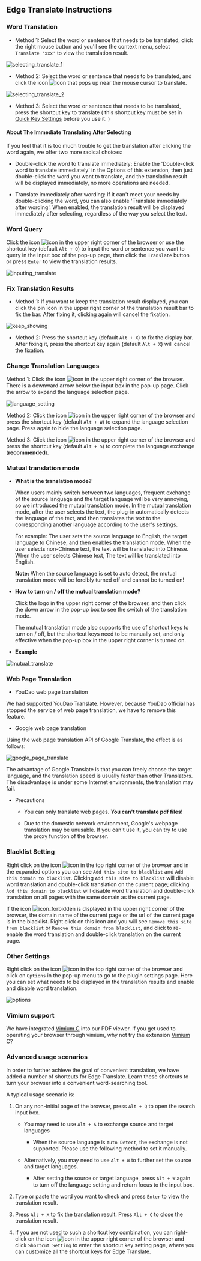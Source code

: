 ## Edge Translate Instructions

### Word Translation

-   Method 1: Select the word or sentence that needs to be translated, click the right mouse button and you'll see the context menu, select `Translate 'xxx'` to view the translation result.

![selecting_translate_1](../../images/selecting_translate_1.gif)

-   Method 2: Select the word or sentence that needs to be translated, and click the icon ![icon](../../images/icon.png) that pops up near the mouse cursor to translate.

![selecting_translate_2](../../images/selecting_translate_2.gif)

-   Method 3: Select the word or sentence that needs to be translated, press the shortcut key to translate ( this shortcut key must be set in [Quick Key Settings](chrome://extensions/shortcuts) before you use it. )

#### About The Immediate Translating After Selecting

If you feel that it is too much trouble to get the translation after clicking the word again, we offer two more radical choices:

-   Double-click the word to translate immediately: Enable the 'Double-click word to translate immediately' in the Options of this extension, then just double-click the word you want to translate, and the translation result will be displayed immediately, no more operations are needed.

-   Translate immediately after wording: If it can't meet your needs by double-clicking the word, you can also enable 'Translate immediately after wording'. When enabled, the translation result will be displayed immediately after selecting, regardless of the way you select the text.

### Word Query

Click the icon ![icon](../../images/icon.png) in the upper right corner of the browser or use the shortcut key (default `Alt + Q`) to input the word or sentence you want to query in the input box of the pop-up page, then click the `Translate` button or press `Enter` to view the translation results.

![inputing_translate](../../images/inputing_translate.gif)

### Fix Translation Results

-   Method 1: If you want to keep the translation result displayed, you can click the pin icon in the upper right corner of the translation result bar to fix the bar. After fixing it, clicking again will cancel the fixation.

![keep_showing](../../images/keep_showing.gif)

-   Method 2: Press the shortcut key (default `Alt + X`) to fix the display bar. After fixing it, press the shortcut key again (default `Alt + X`) will cancel the fixation.

### Change Translation Languages

Method 1: Click the icon ![icon](../../images/icon.png) in the upper right corner of the browser. There is a downward arrow below the input box in the pop-up page. Click the arrow to expand the language selection page.

![language_setting](../../images/language_setting.gif)

Method 2: Click the icon ![icon](../../images/icon.png) in the upper right corner of the browser and press the shortcut key (default `Alt + W`) to expand the language selection page. Press again to hide the language selection page.

Method 3: Click the icon ![icon](../../images/icon.png) in the upper right corner of the browser and press the shortcut key (default `Alt + S`) to complete the language exchange (**recommended**).

### Mutual translation mode

-   **What is the translation mode?**

    When users mainly switch between two languages, frequent exchange of the source language and the target language will be very annoying, so we introduced the mutual translation mode. In the mutual translation mode, after the user selects the text, the plug-in automatically detects the language of the text, and then translates the text to the corresponding another language according to the user's settings.

    For example: The user sets the source language to English, the target language to Chinese, and then enables the translation mode. When the user selects non-Chinese text, the text will be translated into Chinese. When the user selects Chinese text, The text will be translated into English.

    **Note:** When the source language is set to auto detect, the mutual translation mode will be forcibly turned off and cannot be turned on!

-   **How to turn on / off the mutual translation mode?**

    Click the logo in the upper right corner of the browser, and then click the down arrow in the pop-up box to see the switch of the translation mode.

    The mutual translation mode also supports the use of shortcut keys to turn on / off, but the shortcut keys need to be manually set, and only effective when the pop-up box in the upper right corner is turned on.

-   **Example**

![mutual_translate](../../images/mutual_translate.gif)

### Web Page Translation

-   YouDao web page translation

We had supported YouDao Translate. However, because YouDao official has stopped the service of web page translation, we have to remove this feature.

-   Google web page translation

Using the web page translation API of Google Translate, the effect is as follows:

![google_page_translate](../../images/google_page_translate.gif)

The advantage of Google Translate is that you can freely choose the target language, and the translation speed is usually faster than other Translators. The disadvantage is under some Internet environments, the translation may fail.

-   Precautions

    -   You can only translate web pages. **You can't translate pdf files!**

    -   Due to the domestic network environment, Google's webpage translation may be unusable. If you can't use it, you can try to use the proxy function of the browser.

### Blacklist Setting

Right click on the icon ![icon](../../images/icon.png) in the top right corner of the browser and in the expanded options you can see `Add this site to blacklist` and `Add this domain to blacklist`. Clicking `Add this site to blacklist` will disable word translation and double-click translation on the current page; clicking `Add this domain to blacklist` will disable word translation and double-click translation on all pages with the same domain as the current page.

If the icon ![icon_forbidden](../../images/icon_forbidden.png) is displayed in the upper right corner of the browser, the domain name of the current page or the url of the current page is in the blacklist. Right click on this icon and you will see `Remove this site from blacklist` or `Remove this domain from blacklist`, and click to re-enable the word translation and double-click translation on the current page.

### Other Settings

Right click on the icon ![icon](../../images/icon.png) in the top right corner of the browser and click on `Options` in the pop-up menu to go to the plugin settings page. Here you can set what needs to be displayed in the translation results and enable and disable word translation.

![options](../../images/options.gif)

### Vimium support

We have integrated [Vimium C](https://github.com/gdh1995/vimium-c) into our PDF viewer. If you get used to operating your browser through vimium, why not try the extension [Vimium C](https://github.com/gdh1995/vimium-c)?

### Advanced usage scenarios

In order to further achieve the goal of convenient translation, we have added a number of shortcuts for Edge Translate. Learn these shortcuts to turn your browser into a convenient word-searching tool.

A typical usage scenario is:

1. On any non-initial page of the browser, press `Alt + Q` to open the search input box.

    - You may need to use `Alt + S` to exchange source and target languages

        - When the source language is `Auto Detect`, the exchange is not supported. Please use the following method to set it manually.

    - Alternatively, you may need to use `Alt + W` to further set the source and target languages.

        - After setting the source or target language, press `Alt + W` again to turn off the language setting and return focus to the input box.

2. Type or paste the word you want to check and press `Enter` to view the translation result.

3. Press `Alt + X` to fix the translation result. Press `Alt + C` to close the translation result.

4. If you are not used to such a shortcut key combination, you can right-click on the icon ![icon](../../images/icon.png) in the upper right corner of the browser and click `Shortcut Setting` to enter the shortcut key setting page, where you can customize all the shortcut keys for Edge Translate.
